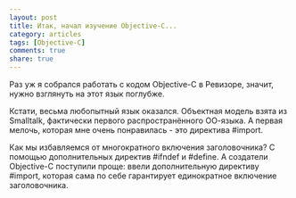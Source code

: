 ```yaml
---
layout: post
title: Итак, начал изучение Objective-C...
category: articles
tags: [Objective-C]
comments: true
share: true
---
```

Раз уж я собрался работать с кодом Objective-C в Ревизоре, значит, нужно взглянуть на этот язык поглубже.

Кстати, весьма любопытный язык оказался. Объектная модель взята из Smalltalk, фактически первого распространённого ОО-языка. А первая мелочь, которая мне очень понравилась - это директива #import.

Как мы избавляемся от многократного включения заголовочника? С помощью дополнительных директив #ifndef и #define. А создатели Objective-C поступили проще: ввели дополнительную директиву #import, которая сама по себе гарантирует единократное включение заголовочника.
